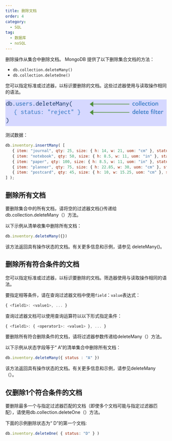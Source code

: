 ```yaml
---
title: 删除文档
order: 4
category:
  - SQL
tag:
  - 数据库
  - noSQL	
---
```


删除操作从集合中删除文档。 MongoDB 提供了以下删除集合文档的方法：

- `db.collection.deleteMany()`
- `db.collection.deleteOne()`

您可以指定标准或过滤器，以标识要删除的文档。这些过滤器使用与读取操作相同的语法。

![image-20231010150650143](https://raw.githubusercontent.com/GodX-18/picBed/main/image-20231010150650143.png)

测试数据：

```js
db.inventory.insertMany( [
   { item: "journal", qty: 25, size: { h: 14, w: 21, uom: "cm" }, status: "A" },
   { item: "notebook", qty: 50, size: { h: 8.5, w: 11, uom: "in" }, status: "P" },
   { item: "paper", qty: 100, size: { h: 8.5, w: 11, uom: "in" }, status: "D" },
   { item: "planner", qty: 75, size: { h: 22.85, w: 30, uom: "cm" }, status: "D" },
   { item: "postcard", qty: 45, size: { h: 10, w: 15.25, uom: "cm" }, status: "A" },
] );
```

## 删除所有文档

要删除集合中的所有文档，请将空的过滤器文档{}传递给db.collection.deleteMany（）方法。

以下示例从清单收集中删除所有文档： 

```js
db.inventory.deleteMany({})
```

该方法返回具有操作状态的文档。有关更多信息和示例，请参见 deleteMany()。

## 删除所有符合条件的文档

您可以指定标准或过滤器，以标识要删除的文档。筛选器使用与读取操作相同的语法。

要指定相等条件，请在查询过滤器文档中使用`field`：`value`表达式： 

```js
{ <field1>: <value1>, ... }
```

查询过滤器文档可以使用查询运算符以以下形式指定条件：

```js
{ <field1>: { <operator1>: <value1> }, ... }
```

要删除所有符合删除条件的文档，请将过滤器参数传递给deleteMany（）方法。

以下示例从状态字段等于“ A”的清单集合中删除所有文档：

```js
db.inventory.deleteMany({ status : "A" })
```

该方法返回具有操作状态的文档。有关更多信息和示例，请参见deleteMany（）。

## 仅删除1个符合条件的文档

要删除最多一个与指定过滤器匹配的文档（即使多个文档可能与指定过滤器匹配），请使用db.collection.deleteOne（）方法。

下面的示例删除状态为“ D”的第一个文档:

```js
db.inventory.deleteOne( { status: "D" } )
```



